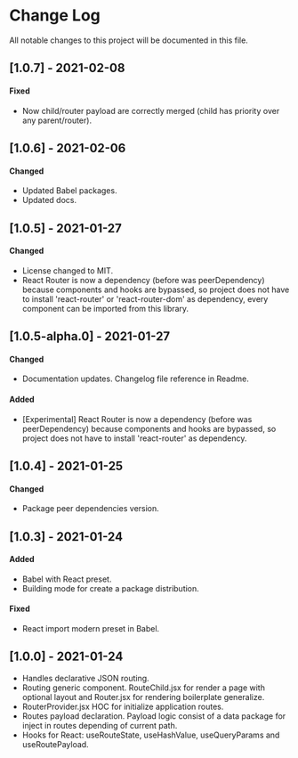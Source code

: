 # Change Log

All notable changes to this project will be documented in this file.

## [1.0.7] - 2021-02-08
#### Fixed
-   Now child/router payload are correctly merged (child has priority over any parent/router).

## [1.0.6] - 2021-02-06
#### Changed
-   Updated Babel packages.
-   Updated docs.

## [1.0.5] - 2021-01-27
#### Changed
-   License changed to MIT.
-   React Router is now a dependency (before was peerDependency) because components and hooks are bypassed, so project does not have to install 'react-router' or 'react-router-dom' as dependency, every component can be imported from this library.

## [1.0.5-alpha.0] - 2021-01-27
#### Changed
-   Documentation updates. Changelog file reference in Readme.
#### Added
-   [Experimental] React Router is now a dependency (before was peerDependency) because components and hooks are bypassed, so project does not have to install 'react-router' as dependency.

## [1.0.4] - 2021-01-25
#### Changed
-   Package peer dependencies version.

## [1.0.3] - 2021-01-24
#### Added
-   Babel with React preset.
-   Building mode for create a package distribution.
#### Fixed
-   React import modern preset in Babel.

## [1.0.0] - 2021-01-24
-   Handles declarative JSON routing.
-   Routing generic component. RouteChild.jsx for render a page with optional
    layout and Router.jsx for rendering boilerplate generalize.
-   RouterProvider.jsx HOC for initialize application routes.
-   Routes payload declaration. Payload logic consist of a data package
    for inject in routes depending of current path.
-   Hooks for React: useRouteState, useHashValue, useQueryParams and
    useRoutePayload.
